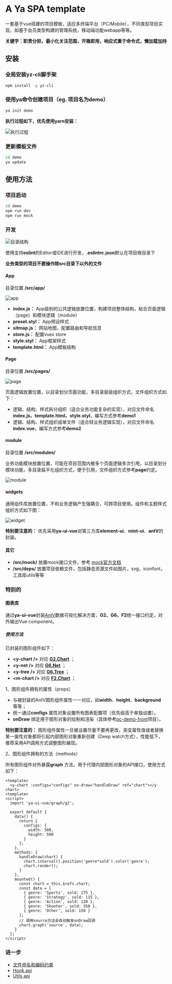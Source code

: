 # A Ya SPA template

一套基于vue搭建的项目模板，适应多终端平台（PC/Mobile），不同类型项目实现，如基于会员类型构建的管理系统，移动端功能webapp等等。

**关键字：职责分担，最小化关注范围，开箱即用，响应式重于命令式，懒加载加持**
## 安装

### 全局安装yz-cli脚手架

```sh
npm install -g yz-cli
```

### 使用ya命令创建项目（eg. 项目名为demo）

```sh
ya init demo
```

**执行过程如下，优先使用yarn安装：**

<img alt="执行过程" src="https://raw.githubusercontent.com/q13/ya-spa-vue/master/example/images/run.png" />

### 更新模板文件

```sh
cd demo
ya update
```


## 使用方法

### 项目启动

```sh
cd demo
npm run dev
npm run mock
```

### 开发 

<img alt="目录结构" src="https://raw.githubusercontent.com/q13/ya-spa-vue/master/example/images/dir.png" />

使用支持**eslint**的Editor或IDE进行开发，**.eslintrc.json**默认在项目根目录下

**业务类型的项目不要操作除src目录下以外的文件**

#### App

目录位置 **/src/app/**

<img alt="app" src="https://raw.githubusercontent.com/q13/ya-spa-vue/master/example/images/app.png" />

* **index.js：** App级别的公共逻辑放置位置，构建项目整体结构，粘合页面逻辑（page）和模块逻辑（module）
* **preset.styl：** App预设样式
* **sitmap.js：** 网站地图，配置路由和导航信息
* **store.js：** 配置vuex store
* **style.styl：** App框架样式
* **template.html：** App模板结构

#### Page

目录位置 **/src/pages/**

<img alt="page" src="https://raw.githubusercontent.com/q13/ya-spa-vue/master/example/images/page.png" />

页面逻辑放置位置，以目录划分页面功能，多目录层级组织方式，文件组织方式如下：

* 逻辑、结构、样式拆分组织（适合业务功能复杂的实现），对应文件命名**index.js、template.html、style.styl**，编写方式参考**demo1**
* 逻辑、结构、样式组织成单文件（适合轻业务逻辑实现），对应文件命名**index.vue**，编写方式参考**demo2**

#### module

目录位置 **/src/modules/**

业务功能模块放置位置，可能在项目范围内被多个页面逻辑多次引用，以目录划分模块功能，多目录扁平化组织方式，便于引用，文件组织方式参考**page**约定。

<img alt="module" src="https://raw.githubusercontent.com/q13/ya-spa-vue/master/example/images/module.png" />

#### widgets

通用组件库放置位置，不和业务逻辑产生强耦合，可跨项目使用。组件和主题样式组织方式如下图：

<img alt="widget" src="https://raw.githubusercontent.com/q13/ya-spa-vue/master/example/images/widget.png" />

**特别要注意的：** 优先采用**ya-ui-vue**对第三方库**element-ui**、**mint-ui**、**antV**的封装。

#### 其它

* **/src/mock/** 放置mock接口文件，参考 [mock官方文档](http://mockjs.com/)
* **/src/deps/** 放置项目依赖文件，包括静态资源文件如图片，svg，iconfont，工具库utils等等

### 特别的

#### 图表库

通过**ya-ui-vue**封装[AntV](https://antv.alipay.com/zh-cn/index.html)数据可视化解决方案，**G2、G6、F2**统一接口约定，对外输出Vue component。

##### 使用方法

已封装的图形组件如下：

* **\<y-chart /\>** 对应 **[G2.Chart](https://antv.alipay.com/zh-cn/g2/3.x/api/chart.html)** ；
* **\<y-net /\>** 对应 **[G6.Net](https://antv.alipay.com/zh-cn/g6/1.x/api/net.html)** ；
* **\<y-tree /\>** 对应 **[G6.Tree](https://antv.alipay.com/zh-cn/g6/1.x/api/tree.html)** ；
* **\<m-chart /\>** 对应 **[F2.Chart](https://antv.alipay.com/zh-cn/f2/3.x/api/chart.html)** ；

1、图形组件拥有的属性（props）

* 与被封装的AntV图形组件属性一一对应，如**width**、**height**、**background** 等等；
* 统一通过**configs** 属性对象设置所有图表配置项（优先级高于单独设置）。
* **onDraw** 绑定用于图形对象的绘制和渲染（具体参考[pc-demo-front](http://git.yazuosoft.com/ipos/pc-demo-front)项目）。

**特别要注意的：** 图形组件属性一旦被设置尽量不要再更改，突变属性值或者替换某一属性对象都将引起内部图形对象重新创建（Deep watch方式），性能低下，推荐采用API调用方式调整图形展现。

2、图形组件拥有的方法（methods）

所有图形组件对外暴露**graph** 方法，用于代理内部图形对象的API接口，使用方式如下：

```vue
<template> 
  <y-chart :configs="configs" on-draw="handleDraw" ref="chart"></y-chart>
<template>
<script>
  import 'ya-ui-vue/graph/g2';

  export default {
    data() {
      return {
        configs: {
          width: 500,
          height: 500
        }
      };
    },
    methods: {
      handleDraw(chart) {
        chart.interval().position('genre*sold').color('genre');
        chart.render();
      }
    },
    mounted() {
      const chart = this.$refs.chart;
      const data = [
        { genre: 'Sports', sold: 275 },
        { genre: 'Strategy', sold: 115 },
        { genre: 'Action', sold: 120 },
        { genre: 'Shooter', sold: 350 },
        { genre: 'Other', sold: 150 }
      ];
      // 调用source方法会自动触发onDraw回调
      chart.graph('source', data);
    }
  };
</script>
```

### 进一步

* [文件命名和编码约束](https://github.com/q13/ya-spa-vue/blob/master/doc/common.md)
* [Hook api](https://github.com/q13/ya-spa-vue/blob/master/doc/hook.md)
* [Utils api](https://github.com/q13/ya-spa-vue/blob/master/doc/utils.md)